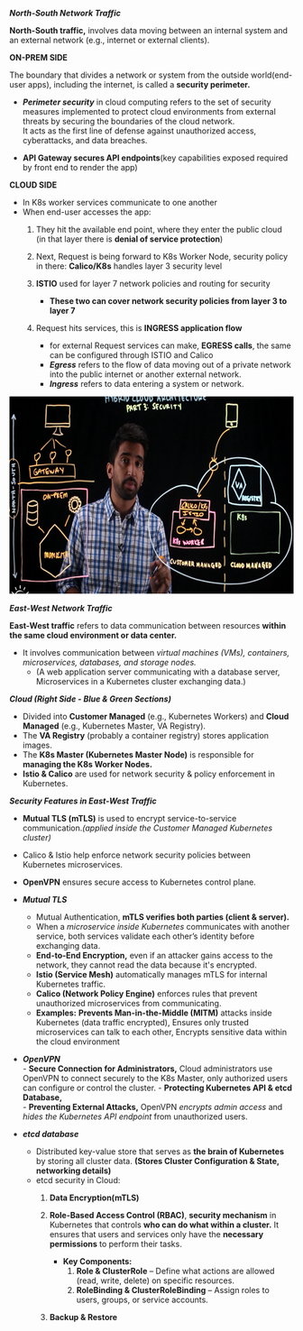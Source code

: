 ***North-South Network Traffic***  

**North-South traffic,** involves data moving between an internal system and an external network (e.g., internet or external clients).

**ON-PREM SIDE**  

The boundary that divides a network or system from the outside world(end-user apps), including the internet, is called a **security perimeter.**
- ***Perimeter security*** in cloud computing refers to the set of security measures implemented to protect cloud environments from external threats by securing the boundaries of the cloud network.  
It acts as the first line of defense against unauthorized access, cyberattacks, and data breaches.

- **API Gateway secures API endpoints**(key capabilities exposed required by front end to render the app)

**CLOUD SIDE**  

- In K8s worker services communicate to one another
- When end-user accesses the app:
  1. They hit the available end point, where they enter the public cloud (in that layer there is **denial of service protection**)
     
  2. Next, Request is being forward to K8s Worker Node, security policy in there: **Calico/K8s** handles layer 3 security level
     
  3. **ISTIO** used for layer 7 network policies and routing for security
     - **These two can cover network security policies from layer 3 to layer 7**

  5. Request hits services, this is **INGRESS application flow**
      - for external Request services can make, **EGRESS calls**, the same can be configured through ISTIO and Calico
      - ***Egress*** refers to the flow of data moving out of a private network into the public internet or another external network.
      - ***Ingress*** refers to data entering a system or network.

    
<img src="../Images/Screenshot%202025-02-17%20174501.png" height = 350>  



***East-West Network Traffic***  

**East-West traffic** refers to data communication between resources **within the same cloud environment or data center.**
- It involves communication between *virtual machines (VMs), containers, microservices, databases, and storage nodes.*
  - (A web application server communicating with a database server, Microservices in a Kubernetes cluster exchanging data.)

***Cloud (Right Side - Blue & Green Sections)***  

  - Divided into **Customer Managed** (e.g., Kubernetes Workers) and **Cloud Managed** (e.g., Kubernetes Master, VA Registry).
  - The **VA Registry** (probably a container registry) stores application images.
  - The **K8s Master (Kubernetes Master Node)** is responsible for **managing the K8s Worker Nodes.**
  - **Istio & Calico** are used for network security & policy enforcement in Kubernetes.

***Security Features in East-West Traffic***  

  -  **Mutual TLS (mTLS)** is used to encrypt service-to-service communication.*(applied inside the Customer Managed Kubernetes cluster)*
  -  Calico & Istio help enforce network security policies between Kubernetes microservices.
  -  **OpenVPN** ensures secure access to Kubernetes control plane.

- ***Mutual TLS***
    - Mutual Authentication, **mTLS verifies both parties (client & server).**  
    - When a *microservice inside Kubernetes* communicates with another service, both services validate each other’s identity before exchanging data.  
    - **End-to-End Encryption,** even if an attacker gains access to the network, they cannot read the data because it's encrypted.  
    - **Istio (Service Mesh)** automatically manages mTLS for internal Kubernetes traffic.  
    - **Calico (Network Policy Engine)** enforces rules that prevent unauthorized microservices from communicating.  
    - **Examples:** **Prevents Man-in-the-Middle (MITM)** attacks inside Kubernetes (data traffic encrypted), Ensures only trusted microservices can talk to each other, Encrypts sensitive data within the cloud environment  

- ***OpenVPN***  
        - **Secure Connection for Administrators,** Cloud administrators use OpenVPN to connect securely to the K8s Master, only authorized users can configure or             control the cluster.
        - **Protecting Kubernetes API & etcd Database,**  
        - **Preventing External Attacks,** OpenVPN *encrypts admin access* and *hides the Kubernetes API endpoint* from unauthorized users.  
     
- ***etcd database***  
     - Distributed key-value store that serves as **the brain of Kubernetes** by storing all cluster data. **(Stores Cluster Configuration & State, networking             details)**
     - etcd security in Cloud:
       1. **Data Encryption(mTLS)**  
       2. **Role-Based Access Control (RBAC)**, **security mechanism** in Kubernetes that controls **who can do what within a cluster.**
         It ensures that users and services only have the **necessary permissions** to perform their tasks.  
         
           - **Key Components:**  
             1. **Role & ClusterRole** – Define what actions are allowed (read, write, delete) on specific resources.  
             2. **RoleBinding & ClusterRoleBinding** – Assign roles to users, groups, or service accounts.    
       
       3. **Backup & Restore**  
